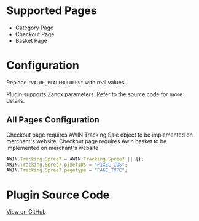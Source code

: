 
# Supported Pages

- Category Page
- Checkout Page
- Basket Page

# Configuration

Replace `"VALUE_PLACEHOLDERS"` with real values.

Plugin supports Zanox parameters. Refer to the source code for more
details.

## All Pages Configuration

Checkout page requires AWIN.Tracking.Sale object to be implemented on
merchant's website. Checkout page requires Awin basket to be implemented
on merchant's website.

``` javascript
AWIN.Tracking.Spree7 = AWIN.Tracking.Spree7 || {};
AWIN.Tracking.Spree7.pixelIDs = "PIXEL_IDS";
AWIN.Tracking.Spree7.pagetype = "PAGE_TYPE";
```



# Plugin Source Code

[View on
GitHub](https://github.com/awin/awin-tracking/blob/master/web/thirdparty/spree7.js)